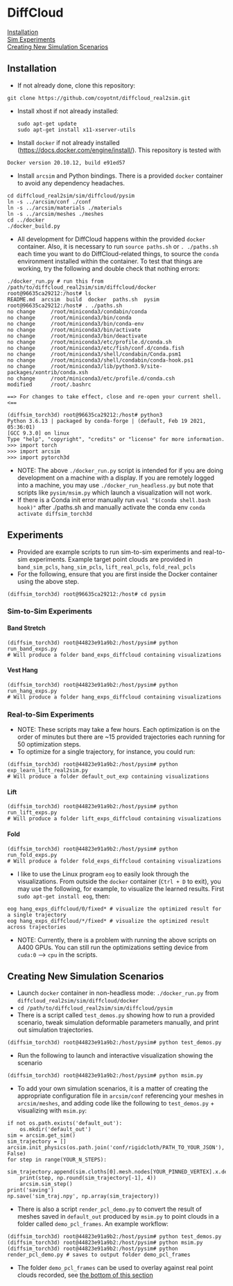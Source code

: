 # DiffCloud

[Installation](#install)<br />
[Sim Experiments](#simexps)<br />
[Creating New Simulation Scenarios](#scenarios)<br />

<a name="install"></a>
## Installation
* If not already done, clone this repository:
```
git clone https://github.com/coyotnt/diffcloud_real2sim.git
```
* Install xhost if not already installed:
  ```
  sudo apt-get update
  sudo apt-get install x11-xserver-utils
  ```

* Install `docker` if not already installed (https://docs.docker.com/engine/install/). This repository is tested with 
```
Docker version 20.10.12, build e91ed57
```
* Install `arcsim` and Python bindings. There is a provided `docker` container to avoid any dependency headaches.
```
cd diffcloud_real2sim/sim/diffcloud/pysim
ln -s ../arcsim/conf ./conf
ln -s ../arcsim/materials ./materials
ln -s ../arcsim/meshes ./meshes
cd ../docker 
./docker_build.py
```
* All development for DiffCloud happens within the provided `docker` container. Also, it is necessary to run `source paths.sh` or `. ./paths.sh` each time you want to do DiffCloud-related things, to source the `conda` environment installed within the container. To test that things are working, try the following and double check that nothing errors:
```
./docker_run.py # run this from /path/to/diffcloud_real2sim/sim/diffcloud/docker
root@96635ca29212:/host# ls
README.md  arcsim  build  docker  paths.sh  pysim
root@96635ca29212:/host# . ./paths.sh
no change     /root/miniconda3/condabin/conda
no change     /root/miniconda3/bin/conda
no change     /root/miniconda3/bin/conda-env
no change     /root/miniconda3/bin/activate
no change     /root/miniconda3/bin/deactivate
no change     /root/miniconda3/etc/profile.d/conda.sh
no change     /root/miniconda3/etc/fish/conf.d/conda.fish
no change     /root/miniconda3/shell/condabin/Conda.psm1
no change     /root/miniconda3/shell/condabin/conda-hook.ps1
no change     /root/miniconda3/lib/python3.9/site-packages/xontrib/conda.xsh
no change     /root/miniconda3/etc/profile.d/conda.csh
modified      /root/.bashrc

==> For changes to take effect, close and re-open your current shell. <==

(diffsim_torch3d) root@96635ca29212:/host# python3
Python 3.6.13 | packaged by conda-forge | (default, Feb 19 2021, 05:36:01) 
[GCC 9.3.0] on linux
Type "help", "copyright", "credits" or "license" for more information.
>>> import torch
>>> import arcsim
>>> import pytorch3d
```
  * NOTE: The above `./docker_run.py` script is intended for if you are doing development on a machine with a display. If you are remotely logged into a machine, you may use `./docker_run_headless.py` but note that scripts like `pysim/msim.py` which launch a visualization will not work.
  * If there is a Conda init error manually run `eval "$(conda shell.bash hook)"` after ./paths.sh and manually activate the conda env `conda activate diffsim_torch3d`

<a name="simexps"></a>
## Experiments
* Provided are example scripts to run sim-to-sim experiments and real-to-sim experiments. Example target point clouds are provided in `band_sim_pcls`, `hang_sim_pcls`, `lift_real_pcls`, `fold_real_pcls`
* For the following, ensure that you are first inside the Docker container using the above step.
```
(diffsim_torch3d) root@96635ca29212:/host# cd pysim
```
### Sim-to-Sim Experiments
#### Band Stretch
```
(diffsim_torch3d) root@44823e91a9b2:/host/pysim# python run_band_exps.py
# Will produce a folder band_exps_diffcloud containing visualizations
```
#### Vest Hang
```
(diffsim_torch3d) root@44823e91a9b2:/host/pysim# python run_hang_exps.py
# Will produce a folder hang_exps_diffcloud containing visualizations
```
### Real-to-Sim Experiments
* NOTE: These scripts may take a few hours. Each optimization is on the order of minutes but there are ~15 provided trajectories each running for 50 optimization steps.
* To optimize for a single trajectory, for instance, you could run:
```
(diffsim_torch3d) root@44823e91a9b2:/host/pysim# python exp_learn_lift_real2sim.py
# Will produce a folder default_out_exp containing visualizations
```
#### Lift
```
(diffsim_torch3d) root@44823e91a9b2:/host/pysim# python run_lift_exps.py
# Will produce a folder lift_exps_diffcloud containing visualizations
```
#### Fold
```
(diffsim_torch3d) root@44823e91a9b2:/host/pysim# python run_fold_exps.py
# Will produce a folder fold_exps_diffcloud containing visualizations
```
* I like to use the Linux program `eog` to easily look through the visualizations. From outside the `docker` container (`Ctrl + D` to exit), you may use the following, for example, to visualize the learned results. First `sudo apt-get install eog`, then:
```
eog hang_exps_diffcloud/0/fixed* # visualize the optimized result for a single trajectory
eog hang_exps_diffcloud/*/fixed* # visualize the optimized result across trajectories
```
* NOTE: Currently, there is a problem with running the above scripts on A400 GPUs. You can still run the optimizations setting device from `cuda:0` --> `cpu` in the scripts. 

<a name="scenarios"></a>
## Creating New Simulation Scenarios
* Launch `docker` container in non-headless mode: `./docker_run.py` from `diffcloud_real2sim/sim/diffcloud/docker`
* `cd /path/to/diffcloud_real2sim/sim/diffcloud/pysim`
* There is a script called `test_demos.py` showing how to run a provided scenario, tweak simulation deformable parameters manually, and print out simulation trajectories.
```
(diffsim_torch3d) root@44823e91a9b2:/host/pysim# python test_demos.py
```
* Run the following to launch and interactive visualization showing the scenario
```
(diffsim_torch3d) root@44823e91a9b2:/host/pysim# python msim.py
```
* To add your own simulation scenarios, it is a matter of creating the appropriate configuration file in `arcsim/conf` referencing your meshes in `arcsim/meshes`, and adding code like the following to `test_demos.py` + visualizing with `msim.py`:
```
if not os.path.exists('default_out'):
    os.mkdir('default_out')
sim = arcsim.get_sim()
sim_trajectory = []
arcsim.init_physics(os.path.join('conf/rigidcloth/PATH_TO_YOUR_JSON'),'default_out/out0', False)
for step in range(YOUR_N_STEPS):
    sim_trajectory.append(sim.cloths[0].mesh.nodes[YOUR_PINNED_VERTEX].x.detach().cpu().numpy()) 
    print(step, np.round(sim_trajectory[-1], 4))
    arcsim.sim_step()
print('saving')
np.save('sim_traj.npy', np.array(sim_trajectory))
```
* There is also a script `render_pcl_demo.py` to convert the result of meshes saved in `default_out` produced by `msim.py` to point clouds in a folder called `demo_pcl_frames`. An example workflow:
```
(diffsim_torch3d) root@44823e91a9b2:/host/pysim# python test_demos.py
(diffsim_torch3d) root@44823e91a9b2:/host/pysim# python msim.py
(diffsim_torch3d) root@44823e91a9b2:/host/pysim# python render_pcl_demo.py # saves to output folder demo_pcl_frames
```
* The folder `demo_pcl_frames` can be used to overlay against real point clouds recorded, see [the bottom of this section](https://github.com/priyasundaresan/diffcloud_real2sim/tree/master/real#example-of-data-collection-recording-trajectories-and-paired-point-clouds)
